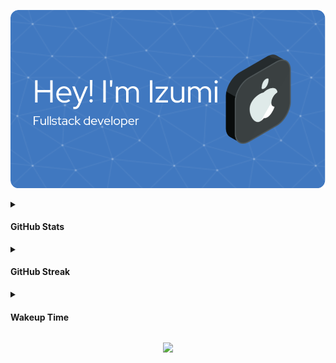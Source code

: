 ![Header](https://github.com/ikx7a/ikx7a/blob/main/Photos/github-header-image.png)

<details>
<summary><h4>GitHub Stats</h4></summary>

<p align="center"> <img src="https://github-readme-stats.vercel.app/api?username=ikx7a&show_icons=true&theme=black" alt="ikx7a" />

</details>

<!--START_SECTION:streak-->
<details>
<summary><h4>GitHub Streak</h4></summary>

[![GitHub Streak](https://streak-stats.demolab.com/?user=ikx7a)](https://github.com/ikx7a)

<!--END_SECTION:streak-->
</details>

<!--START_SECTION:waka-->
<details>
<summary><h4>Wakeup Time</h4></summary>

```
⌚︎ Timezone: Asia/New Delhi
```
</details>
<!--END_SECTION:waka-->

<!--START_SECTION: speed-->
<p align="center">
	<img src=".ikx7a/assets/banner.svg" width="800px">
</p>
